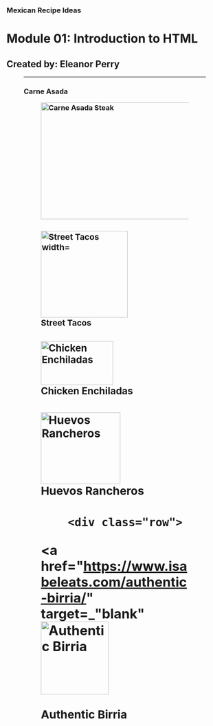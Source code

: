 <!DOCTYPE html>
<html lang="en">
  <head>
<meta name="description" content="[add your bin description]">
    <meta charset="utf-8">
    <meta name="viewport" content="width=device-width">
    <title>HTML Recipe Mod
    </title>
  </head>
  <body>
    <h3> Mexican Recipe Ideas </h3>
    <div id="introduction">
   <h1>Module 01:  Introduction to HTML </h1>
   <h2>Created by: Eleanor Perry </h2>     
      <figure>
        <hr> 
        <h3> 
          <div id="tile"> 
            Carne Asada  
            <figure> 

<a href="https://www.allrecipes.com/recipe/186691/lisas-favorite-carne-asada-marinade/"><img src="https://www.allrecipes.com/thmb/GrdqfU7GCNTPt4_AhY3o3BpT6QA=/0x512/filters:no_upscale():max_bytes(150000):strip_icc()/LisasFavoriteCarneAsadaMarinade-882e8df2f38945ecb7afd09ad3089c3c.jpg" alt="Carne Asada Steak" width="385" height="272"></a>


 <h3> 
          <div class="row"> 
<a href="https://asimplepantry.com/carne-asada-mexican-street-tacos/" target="_blank"</a><img src="https://asimplepantry.com/wp-content/uploads/2016/01/Easy-Mexican-Recipes-Carne-Asada-Mexican-Street-Tacos-2.jpg" alt="Street Tacos width="167" height="202"> 
</a>
</div>
<div id="title">
Street Tacos

<h3> 
          <div class="row"> 
<a href="https://www.skinnytaste.com/chicken-enchiladas/" target="_blank"</a><img src="https://www.skinnytaste.com/wp-content/uploads/2011/08/Gina-Skinny-Chicken-Enchiladas-4-3.jpg" alt="Chicken Enchiladas" width="168" height="102"></a> </div>

<div id="title">
Chicken Enchiladas

<h3>
         <div class="row">
<a href="https://cookieandkate.com/huevos-rancheros-recipe/" target="_blank"</a><img src="https://cookieandkate.com/images/2017/05/best-huevos-rancheros-recipe-2-550x757.jpg" alt="Huevos Rancheros" width="185" height="167"><a/> </div>

<div id=title">
Huevos Rancheros

<h3>


        <div class="row">
         
<a href="https://www.isabeleats.com/authentic-birria/" target=_"blank"</a><img src="https://www.isabeleats.com/wp-content/uploads/2023/06/birria-small-12-650x975.jpg" alt="Authentic Birria" width="158" height="170"></a> </div>

<div id=title">
Authentic Birria 

<h3>
</div>
       </html>
